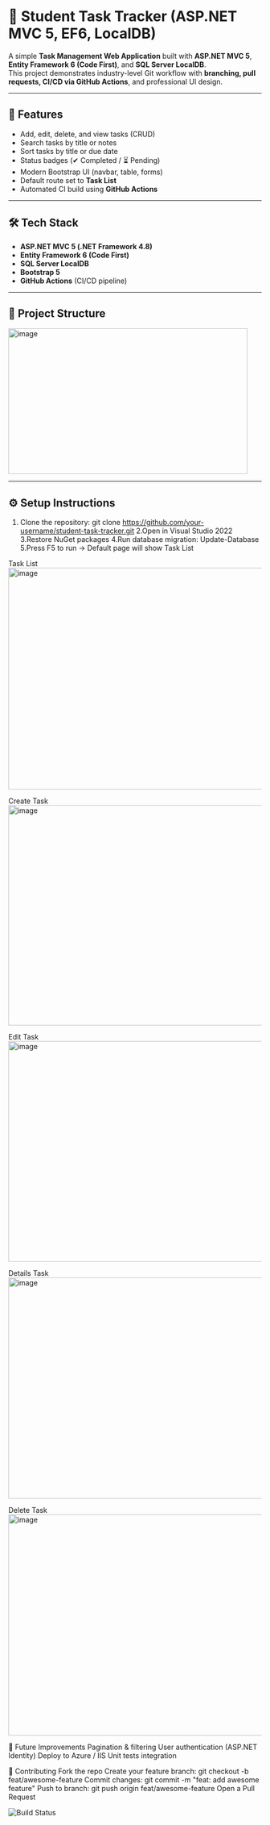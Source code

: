 # 📝 Student Task Tracker (ASP.NET MVC 5, EF6, LocalDB)

A simple **Task Management Web Application** built with **ASP.NET MVC 5**, **Entity Framework 6 (Code First)**, and **SQL Server LocalDB**.  
This project demonstrates industry-level Git workflow with **branching, pull requests, CI/CD via GitHub Actions**, and professional UI design.

---

## 🚀 Features
- Add, edit, delete, and view tasks (CRUD)
- Search tasks by title or notes
- Sort tasks by title or due date
- Status badges (✔ Completed / ⏳ Pending)
- Modern Bootstrap UI (navbar, table, forms)
- Default route set to **Task List**
- Automated CI build using **GitHub Actions**

---

## 🛠️ Tech Stack
- **ASP.NET MVC 5 (.NET Framework 4.8)**
- **Entity Framework 6 (Code First)**
- **SQL Server LocalDB**
- **Bootstrap 5**
- **GitHub Actions** (CI/CD pipeline)

---

## 📂 Project Structure
<img width="476" height="289" alt="image" src="https://github.com/user-attachments/assets/fff72ec2-e581-4353-b272-54a84c6297ab" />


---

## ⚙️ Setup Instructions
1. Clone the repository:
   git clone https://github.com/your-username/student-task-tracker.git
2.Open in Visual Studio 2022
3.Restore NuGet packages
4.Run database migration:
   Update-Database
5.Press F5 to run → Default page will show Task List


Task List
<img width="959" height="440" alt="image" src="https://github.com/user-attachments/assets/3f016abb-d797-4378-b77d-8bcffb4acc38" />

Create Task
<img width="959" height="437" alt="image" src="https://github.com/user-attachments/assets/430a1831-46ec-4d28-8bc5-6875fed954db" />

Edit Task
<img width="959" height="438" alt="image" src="https://github.com/user-attachments/assets/1b1dcd8b-225c-48e2-85b9-37b83463f724" />

Details Task
<img width="959" height="439" alt="image" src="https://github.com/user-attachments/assets/7d26728d-b649-4aca-b5b1-1d45b6d4a27e" />

Delete Task
<img width="959" height="439" alt="image" src="https://github.com/user-attachments/assets/cbabdc52-110b-4c8a-ab43-cadc5686fb9c" />

🧩 Future Improvements
Pagination & filtering
User authentication (ASP.NET Identity)
Deploy to Azure / IIS
Unit tests integration

🤝 Contributing
Fork the repo
Create your feature branch: git checkout -b feat/awesome-feature
Commit changes: git commit -m "feat: add awesome feature"
Push to branch: git push origin feat/awesome-feature
Open a Pull Request

![Build Status](https://github.com/your-username/student-task-tracker/actions/workflows/dotnet-framework.yml/badge.svg)
